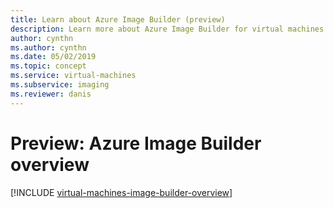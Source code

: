 ```yaml
---
title: Learn about Azure Image Builder (preview)
description: Learn more about Azure Image Builder for virtual machines in Azure.
author: cynthn
ms.author: cynthn
ms.date: 05/02/2019
ms.topic: concept
ms.service: virtual-machines
ms.subservice: imaging
ms.reviewer: danis
---
```


# Preview: Azure Image Builder overview

[!INCLUDE [virtual-machines-image-builder-overview](../../../includes/virtual-machines-image-builder-overview.md)]